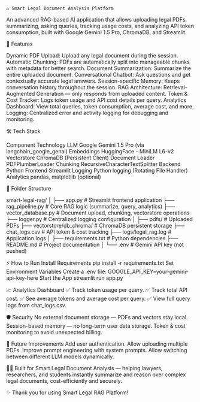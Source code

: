                                                                            ⚖️ Smart Legal Document Analysis Platform
An advanced RAG-based AI application that allows uploading legal PDFs, summarizing, asking queries, tracking usage costs, and analyzing API token consumption, built with Google Gemini 1.5 Pro, ChromaDB, and Streamlit.

🚀 Features

Dynamic PDF Upload: Upload any legal document during the session.
Automatic Chunking: PDFs are automatically split into manageable chunks with metadata for better search.
Document Summarization: Summarize the entire uploaded document.
Conversational Chatbot: Ask questions and get contextually accurate legal answers.
Session-specific Memory: Keeps conversation history throughout the session.
RAG Architecture: Retrieval-Augmented Generation — only responds from uploaded content.
Token & Cost Tracker: Logs token usage and API cost details per query.
Analytics Dashboard: View total queries, token consumption, average cost, and more.
Logging: Centralized error and activity logging for debugging and monitoring.

🛠️ Tech Stack

Component	Technology
LLM	Google Gemini 1.5 Pro (via langchain_google_genai)
Embeddings	HuggingFace - MiniLM L6-v2
Vectorstore	ChromaDB (Persistent Client)
Document Loader	PDFPlumberLoader
Chunking	RecursiveCharacterTextSplitter
Backend	Python
Frontend	Streamlit
Logging	Python logging (Rotating File Handler)
Analytics	pandas, matplotlib (optional)


📂 Folder Structure

smart-legal-rag/
│
├── app.py                  # Streamlit frontend application
├── rag_pipeline.py         # Core RAG logic (summarize, query, analytics)
├── vector_database.py      # Document upload, chunking, vectorstore operations
├── logger.py                # Centralized logging configuration
│
├── pdfs/                    # Uploaded PDFs
├── vectorstore/db_chroma/   # ChromaDB persistent storage
├── chat_logs.csv            # API token & cost tracking
├── logs/legal_rag.log       # Application logs
│
├── requirements.txt         # Python dependencies
├── README.md                # Project documentation
│
└── .env                     # Gemini API key (not pushed)


⚡ How to Run
Install Requirements
pip install -r requirements.txt
Set Environment Variables
Create a .env file:
GOOGLE_API_KEY=your-gemini-api-key-here
Start the App
streamlit run app.py


📈 Analytics Dashboard
✅ Track token usage per query.
✅ Track total API cost.
✅ See average tokens and average cost per query.
✅ View full query logs from chat_logs.csv.

🛡️ Security
No external document storage — PDFs and vectors stay local.
Session-based memory — no long-term user data storage.
Token & cost monitoring to avoid unexpected billing.

🎯 Future Improvements
Add user authentication.
Allow uploading multiple PDFs.
Improve prompt engineering with system prompts.
Allow switching between different LLM models dynamically.

👩‍⚖️ Built for
Smart Legal Document Analysis — helping lawyers, researchers, and students instantly summarize and reason over complex legal documents, cost-efficiently and securely.

✨ Thank you for using Smart Legal RAG Platform!
